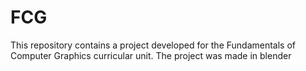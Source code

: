 # FCG
This repository contains a project developed for the Fundamentals of Computer Graphics curricular unit. The project was made in blender
